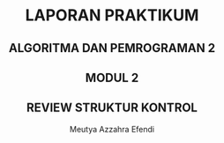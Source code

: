 <h1 align="center">LAPORAN PRAKTIKUM</h1>
<h2 align="center">ALGORITMA DAN PEMROGRAMAN 2</h2>
<h2 align="center">MODUL 2</h2>
<h2 align="center">REVIEW STRUKTUR KONTROL</h2>

<p align="center">Meutya Azzahra Efendi</p>

